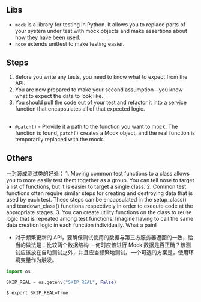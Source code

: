 #

## Libs

- `mock` is a library for testing in Python. It allows you to replace parts of your system under test with mock objects and make assertions about how they have been used.
- `nose` extends unittest to make testing easier.


## Steps

1. Before you write any tests, you need to know what to expect from the API.
2. You are now prepared to make your second assumption—you know what to expect the data to look like.
3. You should pull the code out of your test and refactor it into a service function that encapsulates all of that expected logic.

##

- `@patch()` - Provide it a path to the function you want to mock. The function is found, `patch()` creates a Mock object, and the real function is temporarily replaced with the mock.

## Others

－封装成测试类的好处：
    1. Moving common test functions to a class allows you to more easily test them together as a group. You can tell nose to target a list of functions, but it is easier to target a single class.
    2. Common test functions often require similar steps for creating and destroying data that is used by each test. These steps can be encapsulated in the setup_class() and teardown_class() functions respectively in order to execute code at the appropriate stages.
    3. You can create utility functions on the class to reuse logic that is repeated among test functions. Imagine having to call the same data creation logic in each function individually. What a pain!
- 对于频繁更新的 API，要确保测试使用的数据与第三方服务器返回的一致，恰当的做法是：比较两个数据结构
－何时应该进行 Mock 数据是否正确？该测试应该放在自动测试之外，并且应当频繁地测试。一个可选的方案是，使用环境变量作为触发。

```python
import os

SKIP_REAL = os.getenv("SKIP_REAL", False)
```

```bash
$ export SKIP_REAL=True
```
